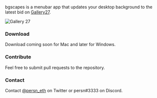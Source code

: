 bgscapes is a menubar app that updates your desktop background to the latest bid on [Gallery27](https://punkscape.xyz/gallery27/now/).

![Gallery 27](https://raw.githubusercontent.com/harangju/bgscapes/gh-pages/gallery27.png)

### Download

Download coming soon for Mac and later for Windows.

### Contribute

Feel free to submit pull requests to the repository.

### Contact

Contact [@persn_eth](https://twitter.com/persn_eth) on Twitter or persn#3333 on Discord.
